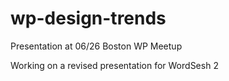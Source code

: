 wp-design-trends
================

Presentation at 06/26 Boston WP Meetup

Working on a revised presentation for WordSesh 2
